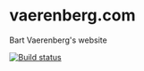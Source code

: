 # vaerenberg.com
Bart Vaerenberg's website

[![Build status](https://ci.appveyor.com/api/projects/status/3nrojddpubin777i?svg=true)](https://ci.appveyor.com/project/vaerenberg/vaerenberg-com)
